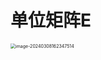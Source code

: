 # 单位矩阵E

<img src="https://cvp.oss-cn-shanghai.aliyuncs.com/picgo/202403081623146.png" alt="image-20240308162347514" style="zoom:50%;" />